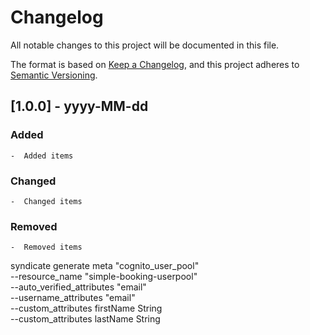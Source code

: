 # Changelog
All notable changes to this project will be documented in this file.

The format is based on [Keep a Changelog](https://keepachangelog.com/en/1.0.0/),
and this project adheres to [Semantic Versioning](https://semver.org/spec/v2.0.0.html).

## [1.0.0] - yyyy-MM-dd
### Added
    -  Added items

### Changed
    -  Changed items 

### Removed
    -  Removed items 
syndicate generate meta "cognito_user_pool" \
    --resource_name "simple-booking-userpool" \
    --auto_verified_attributes "email" \
    --username_attributes "email" \
    --custom_attributes firstName String \
    --custom_attributes lastName String 